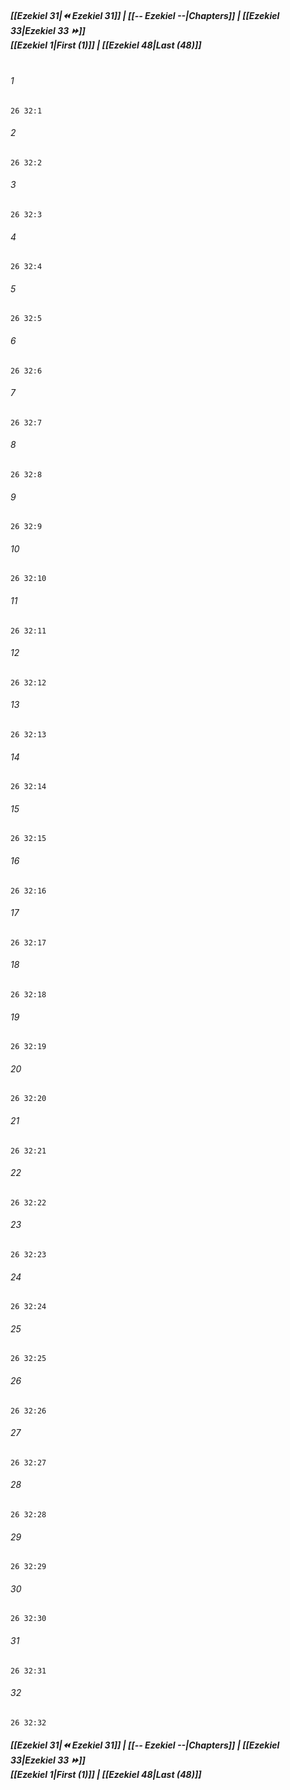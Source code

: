 
##### **[[Ezekiel 31|⏪ Ezekiel 31]] | [[-- Ezekiel --|Chapters]] | [[Ezekiel 33|Ezekiel 33 ⏩]]**<br>**[[Ezekiel 1|First (1)]] | [[Ezekiel 48|Last (48)]]**<br><br>

###### 1
``` verse
26 32:1
```
###### 2
``` verse
26 32:2
```
###### 3
``` verse
26 32:3
```
###### 4
``` verse
26 32:4
```
###### 5
``` verse
26 32:5
```
###### 6
``` verse
26 32:6
```
###### 7
``` verse
26 32:7
```
###### 8
``` verse
26 32:8
```
###### 9
``` verse
26 32:9
```
###### 10
``` verse
26 32:10
```
###### 11
``` verse
26 32:11
```
###### 12
``` verse
26 32:12
```
###### 13
``` verse
26 32:13
```
###### 14
``` verse
26 32:14
```
###### 15
``` verse
26 32:15
```
###### 16
``` verse
26 32:16
```
###### 17
``` verse
26 32:17
```
###### 18
``` verse
26 32:18
```
###### 19
``` verse
26 32:19
```
###### 20
``` verse
26 32:20
```
###### 21
``` verse
26 32:21
```
###### 22
``` verse
26 32:22
```
###### 23
``` verse
26 32:23
```
###### 24
``` verse
26 32:24
```
###### 25
``` verse
26 32:25
```
###### 26
``` verse
26 32:26
```
###### 27
``` verse
26 32:27
```
###### 28
``` verse
26 32:28
```
###### 29
``` verse
26 32:29
```
###### 30
``` verse
26 32:30
```
###### 31
``` verse
26 32:31
```
###### 32
``` verse
26 32:32
```

##### **[[Ezekiel 31|⏪ Ezekiel 31]] | [[-- Ezekiel --|Chapters]] | [[Ezekiel 33|Ezekiel 33 ⏩]]**<br>**[[Ezekiel 1|First (1)]] | [[Ezekiel 48|Last (48)]]**
